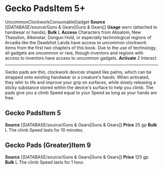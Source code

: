 ﻿---
actions: '[two-actions]'
bulk: L
id: '1114'
item_category: Consumables
item_subcategory: Gadgets
level: '5'
name: Gecko Pads
price: 25 gp
rarity: Uncommon
source: '[[DATABASE/source/Guns & Gears|Guns & Gears]]'
subcategory: consumable/gadget
trait:
- '[[DATABASE/trait/Clockwork|Clockwork]]'
- '[[DATABASE/trait/Consumable|Consumable]]'
- '[[DATABASE/trait/Gadget|Gadget]]'
- '[[DATABASE/trait/Uncommon|Uncommon]]'
type: Item
usage: worn (attached to handwear or hands)

---
# Gecko Pads<span class="item-type">Item 5+</span>

<span class="trait-uncommon item-trait">Uncommon</span><span class="item-trait">Clockwork</span><span class="item-trait">Consumable</span><span class="item-trait">Gadget</span>
**Source** [[DATABASE/source/Guns & Gears|Guns & Gears]]
**Usage** worn (attached to handwear or hands); **Bulk** L
**Access** Characters from Absalom, New Thassilon, Alkenstar, Dongun Hold, or especially technological regions of Arcadia like the Deadshot Lands have access to uncommon clockwork items from the first two chapters of this book. Due to the use of technology, all gadgets are uncommon or rare, though inventors and regions with access to inventors have access to uncommon gadgets.
**Activate** <span class="action-icon">2</span> Interact

---
Gecko pads are thin, clockwork devices shaped like palms, which can be strapped onto existing handwear or a creature's hands. When activated, they whir to life and improve your grip on surfaces, while slowly releasing a sticky substance stored within the device's surface to help you climb. The pads give you a climb Speed equal to your Speed as long as your hands are free.

## Gecko Pads<span class="item-type">Item 5</span>

**Source** [[DATABASE/source/Guns & Gears|Guns & Gears]]
**Price** 25 gp
**Bulk** L
The climb Speed lasts for 10 minutes.

## Gecko Pads (Greater)<span class="item-type">Item 9</span>

**Source** [[DATABASE/source/Guns & Gears|Guns & Gears]]
**Price** 125 gp
**Bulk** L
The climb Speed lasts for 1 hour.